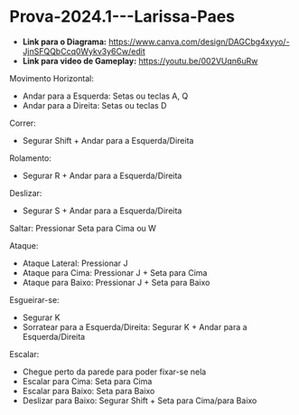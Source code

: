 # Prova-2024.1---Larissa-Paes

* **Link para o Diagrama:** https://www.canva.com/design/DAGCbg4xyyo/-JjnSFQQbCcq0Wykv3y6Cw/edit
* **Link para video de Gameplay:** https://youtu.be/002VUqn6uRw

Movimento Horizontal:
* Andar para a Esquerda: Setas ou teclas A, Q
* Andar para a Direita: Setas ou teclas D

Correr:
* Segurar Shift + Andar para a Esquerda/Direita

Rolamento:
* Segurar R + Andar para a Esquerda/Direita

Deslizar:
* Segurar S + Andar para a Esquerda/Direita

Saltar:
Pressionar Seta para Cima ou W

Ataque:
* Ataque Lateral: Pressionar J
* Ataque para Cima: Pressionar J + Seta para Cima
* Ataque para Baixo: Pressionar J + Seta para Baixo

Esgueirar-se:
* Segurar K
* Sorratear para a Esquerda/Direita: Segurar K + Andar para a Esquerda/Direita

Escalar:
* Chegue perto da parede para poder fixar-se nela
* Escalar para Cima: Seta para Cima
* Escalar para Baixo: Seta para Baixo
* Deslizar para Baixo: Segurar Shift + Seta para Cima/para Baixo
